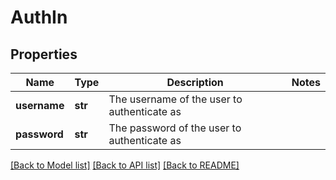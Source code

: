 # AuthIn

## Properties
Name | Type | Description | Notes
------------ | ------------- | ------------- | -------------
**username** | **str** | The username of the user to authenticate as | 
**password** | **str** | The password of the user to authenticate as | 

[[Back to Model list]](../README.md#documentation-for-models) [[Back to API list]](../README.md#documentation-for-api-endpoints) [[Back to README]](../README.md)


